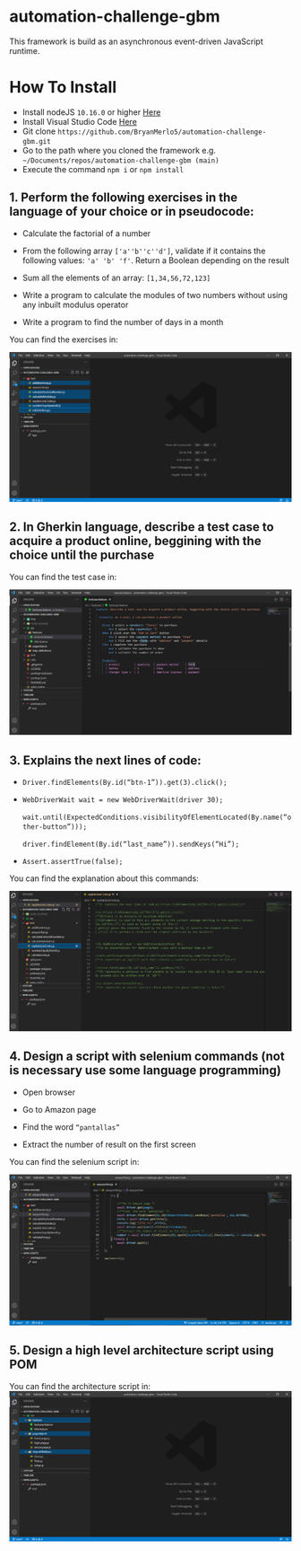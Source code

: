 # automation-challenge-gbm

This framework is build as an asynchronous event-driven JavaScript runtime.

# How To Install
- Install nodeJS ```10.16.0``` or higher [Here](https://nodejs.org/en/download/)
- Install Visual Studio Code [Here](https://visualstudio.microsoft.com/es/downloads/)
- Git clone ```https://github.com/BryanMerlo5/automation-challenge-gbm.git```
- Go to the path where you cloned the framework e.g. ```~/Documents/repos/automation-challenge-gbm (main)```
- Execute the command ```npm i``` or ```npm install```

## 1. Perform the following exercises in the language of your choice or in pseudocode:

- Calculate the factorial of a number

- From the following array ```['a''b''c''d']```, validate if it contains the following values: ```'a' 'b' 'f'```. Return a Boolean depending on the result

- Sum all the elements of an array: ```[1,34,56,72,123]```

- Write a program to calculate the modules of two numbers without using any inbuilt modulus operator

- Write a program to find the number of days in a month

You can find the exercises in:

![Exercies](https://github.com/BryanMerlo5/automation-challenge-gbm/blob/main/img/exercises.PNG)

 

## 2. In Gherkin language, describe a test case to acquire a product online, beggining with the choice until the purchase

You can find the test case in: 

![TestCase](https://github.com/BryanMerlo5/automation-challenge-gbm/blob/main/img/gherkinTestCase.PNG)
 

## 3. Explains the next lines of code:

- ```Driver.findElements(By.id(“btn-1”)).get(3).click();```

- ```WebDriverWait wait = new WebDriverWait(driver 30);``` 

    ```wait.until(ExpectedConditions.visibilityOfElementLocated(By.name(“other-button”)));```

    ```driver.findElement(By.id(“last_name”)).sendKeys(“Hi”);```

- ```Assert.assertTrue(false);```

 You can find the explanation about this commands:

 ![Explains](https://github.com/BryanMerlo5/automation-challenge-gbm/blob/main/img/explainCodeLines.PNG)
 

## 4. Design a script with selenium commands (not is necessary use some language programming)

- Open browser

- Go to Amazon page

- Find  the word ```“pantallas”```

- Extract the number of result on the first screen

You can find the selenium script in:

 ![selenium](https://github.com/BryanMerlo5/automation-challenge-gbm/blob/main/img/seleniumScriptForAmazon.PNG)
 

## 5. Design a high level architecture script using POM

You can find the architecture script in:
 ![selenium](https://github.com/BryanMerlo5/automation-challenge-gbm/blob/main/img/pageObjectModel.PNG)